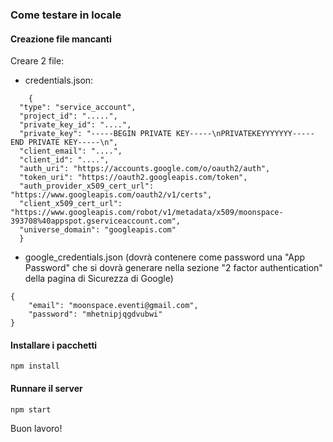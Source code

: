 ### Come testare in locale

#### Creazione file mancanti
Creare 2 file:
- credentials.json:
```
    {
  "type": "service_account",
  "project_id": ".....",
  "private_key_id": "....",
  "private_key": "-----BEGIN PRIVATE KEY-----\nPRIVATEKEYYYYYYY-----END PRIVATE KEY-----\n",
  "client_email": "....",
  "client_id": "....",
  "auth_uri": "https://accounts.google.com/o/oauth2/auth",
  "token_uri": "https://oauth2.googleapis.com/token",
  "auth_provider_x509_cert_url": "https://www.googleapis.com/oauth2/v1/certs",
  "client_x509_cert_url": "https://www.googleapis.com/robot/v1/metadata/x509/moonspace-393708%40appspot.gserviceaccount.com",
  "universe_domain": "googleapis.com"
  }
```
- google_credentials.json (dovrà contenere come password una "App Password" che si dovrà generare nella sezione "2 factor authentication" della pagina di Sicurezza di Google)

```
{
    "email": "moonspace.eventi@gmail.com",
    "password": "mhetnipjqgdvubwi"
}
```

#### Installare i pacchetti

``` npm install ```

#### Runnare il server

``` npm start ```

Buon lavoro!
